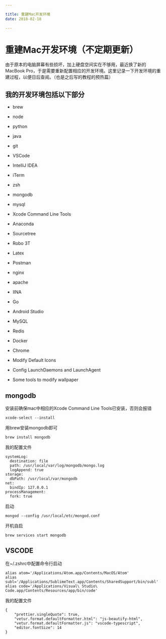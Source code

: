 ```yaml
---

title: 重建Mac开发环境
date: 2018-02-18

---
```



# 重建Mac开发环境（不定期更新）

由于原本的电脑屏幕有些损坏，加上硬盘空间实在不够用，最近换了新的MacBook Pro，于是需要重新配置相应的开发环境。这里记录一下开发环境的重建过程，以便日后查阅。（也是之后写的教程的预热篇）

## 我的开发环境包括以下部分

* brew
* node
* python
* java
* git
* VSCode
* IntelliJ IDEA
* iTerm
* zsh
* mongodb
* mysql
* Xcode Command Line Tools
* Anaconda
* Sourcetree
* Robo 3T
* Latex
* Postman
* nginx
* apache
* IINA
* Go
* Android Studio
* MySQL
* Redis
* Docker
* Chrome

* Modify Default Icons
* Config LaunchDaemons and LaunchAgent
* Some tools to modify wallpaper


## mongodb
安装前确保mac中相应的Xcode Command Line Tools已安装，否则会报错
```
xcode-select --install
```
用brew安装mongodb即可
```
brew install mongodb
```
我的配置文件
```
systemLog:
  destination: file
  path: /usr/local/var/log/mongodb/mongo.log
  logAppend: true
storage:
  dbPath: /usr/local/var/mongodb
net:
  bindIp: 127.0.0.1
processManagement:
  fork: true
```
启动
```
mongod --config /usr/local/etc/mongod.conf
```
开机自启
```
brew services start mongodb
```

## VSCODE

在~/.zshrc中配置命令行启动

```
alias atom='/Applications/Atom.app/Contents/MacOS/Atom'
alias subl='/Applications/SublimeText.app/Contents/SharedSupport/bin/subl'
alias code='/Applications/Visual\ Studio\ Code.app/Contents/Resources/app/bin/code'
```

我的配置文件
```
{
    "prettier.singleQuote": true,
    "vetur.format.defaultFormatter.html": "js-beautify-html",
    "vetur.format.defaultFormatter.js": "vscode-typescript",
    "editor.fontSize": 14
}
```

